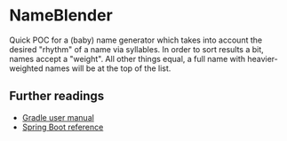# NameBlender

Quick POC for a (baby) name generator which takes into account the desired "rhythm" of a name via syllables. 
In order to sort results a bit, names accept a "weight".  All other things equal, a full name with heavier-weighted 
names will be at the top of the list.  

## Further readings

* [Gradle user manual](https://docs.gradle.org/)  
* [Spring Boot reference](https://docs.spring.io/spring-boot/docs/current/reference/htmlsingle/)